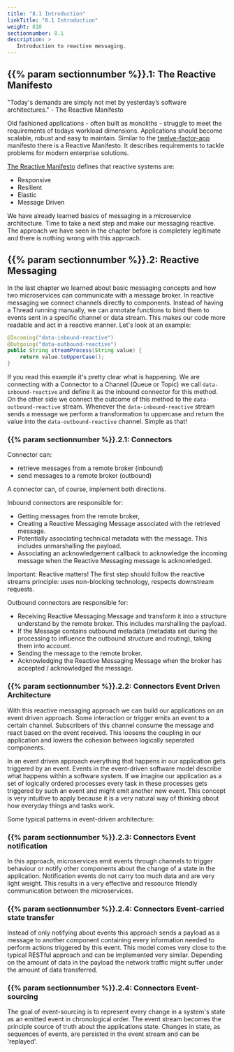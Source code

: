 ```yaml
---
title: "8.1 Introduction"
linkTitle: "8.1 Introduction"
weight: 810
sectionnumber: 8.1
description: >
   Introduction to reactive messaging.
---
```



## {{% param sectionnumber %}}.1: The Reactive Manifesto

"Today's demands are simply not met by yesterday’s software architectures." - The Reactive Manifesto

Old fashioned applications - often built as monoliths - struggle to meet the requirements of todays workload dimensions. Applications should become scalable, robust and easy to maintain. Similar to the [twelve-factor-app](https://12factor.net/) manifesto there is a Reactive Manifesto. It describes requirements to tackle problems for modern enterprise solutions.

[The Reactive Manifesto](https://www.reactivemanifesto.org/) defines that reactive systems are:

* Responsive
* Resilient
* Elastic
* Message Driven

We have already learned basics of messaging in a microservice architecture. Time to take a next step and make our messaging reactive. The approach we have seen in the chapter before is completely legitimate and there is nothing wrong with this approach.


## {{% param sectionnumber %}}.2: Reactive Messaging

In the last chapter we learned about basic messaging concepts and how two microservices can communicate with a message broker. In reactive messaging we connect channels directly to components. Instead of having a Thread running manually, we can annotate functions to bind them to events sent in a specific channel or data stream. This makes our code more readable and act in a reactive manner. Let's look at an example:

```java
@Incoming("data-inbound-reactive")
@Outgoing("data-outbound-reactive")
public String streamProcess(String value) {
    return value.toUpperCase();
}
```


If you read this example it's pretty clear what is happening. We are connecting with a Connector to a Channel (Queue or Topic) we call `data-inbound-reactive` and define it as the inbound connector for this method. On the other side we connect the outcome of this method to the `data-outbound-reactive` stream. Whenever the `data-inbound-reactive` stream sends a message we perform a transformation to uppercase and return the value into the `data-outbound-reactive` channel. Simple as that!


### {{% param sectionnumber %}}.2.1: Connectors

Connector can:

* retrieve messages from a remote broker (inbound)
* send messages to a remote broker (outbound)

A connector can, of course, implement both directions.

Inbound connectors are responsible for:

* Getting messages from the remote broker,
* Creating a Reactive Messaging Message associated with the retrieved message.
* Potentially associating technical metadata with the message. This includes unmarshalling the payload.
* Associating an acknowledgement callback to acknowledge the incoming message when the Reactive Messaging message is acknowledged.

Important:
Reactive matters! The first step should follow the reactive streams principle: uses non-blocking technology, respects downstream requests.

Outbound connectors are responsible for:

* Receiving Reactive Messaging Message and transform it into a structure understand by the remote broker. This includes marshalling the payload.
* If the Message contains outbound metadata (metadata set during the processing to influence the outbound structure and routing), taking them into account.
* Sending the message to the remote broker.
* Acknowledging the Reactive Messaging Message when the broker has accepted / acknowledged the message.


### {{% param sectionnumber %}}.2.2: Connectors Event Driven Architecture

With this reactive messaging approach we can build our applications on an event driven approach. Some interaction or trigger emits an event to a certain channel. Subscribers of this channel consume the message and react based on the event received. This loosens the coupling in our application and lowers the cohesion between logically seperated components.

In an event driven approach everything that happens in our application gets triggered by an event. Events in the event-driven software model describe what happens within a software system. If we imagine our application as a set of logically ordered processes every task in these processes gets triggered by such an event and might emit another new event. This concept is very intuitive to apply because it is a very natural way of thinking about how everyday things and tasks work.

Some typical patterns in event-driven architecture:


### {{% param sectionnumber %}}.2.3: Connectors Event notification

In this approach, microservices emit events through channels to trigger behaviour or notify other components about the change of a state in the application. Notification events do not carry too much data and are very light weight. This results in a very effective and ressource friendly communication between the microservices.


### {{% param sectionnumber %}}.2.4: Connectors Event-carried state transfer

Instead of only notifying about events this approach sends a payload as a message to another component containing every information needed to perform actions triggered by this event. This model comes very close to the typical RESTful approach and can be implemented very similar. Depending on the amount of data in the payload the network traffic might suffer under the amount of data transferred.


### {{% param sectionnumber %}}.2.4: Connectors Event-sourcing

The goal of event-sourcing is to represent every change in a system's state as an emitted event in chronological order. The event stream becomes the principle source of truth about the applications state. Changes in state, as sequences of events, are persisted in the event stream and can be 'replayed'.

